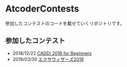 # AtcoderContests
参加したコンテストのコードを載せていくリポジトリです。

## 参加したコンテスト
- 2018/12/22 [CADDi 2018 for Beginners](https://atcoder.jp/contests/caddi2018b)
- 2019/03/30 [エクサウィザーズ2019](https://atcoder.jp/contests/exawizards2019)
